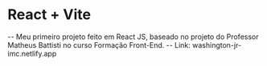 # React + Vite

-- Meu primeiro projeto feito em React JS, baseado no projeto do Professor Matheus Battisti no curso Formação Front-End.
-- Link: washington-jr-imc.netlify.app
